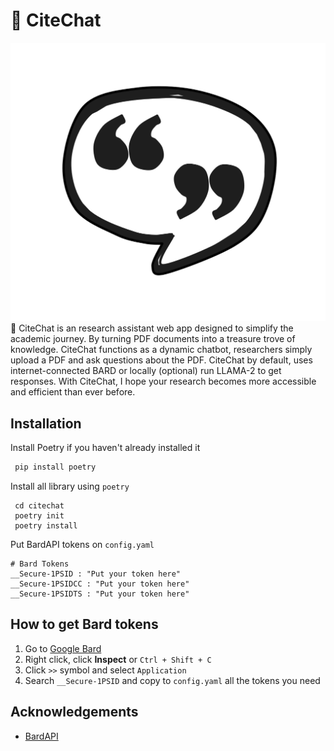 
# 💬 CiteChat
![logo](https://github.com/drmwnrafi/citechat/blob/main/logos/logo.svg)
💬 CiteChat is an research assistant web app designed to simplify the academic journey. By turning PDF documents into a treasure trove of knowledge. CiteChat functions as a dynamic chatbot, researchers simply upload a PDF and ask questions about the PDF. CiteChat by default, uses internet-connected BARD or locally (optional) run LLAMA-2 to get responses. With CiteChat, I hope your research becomes more accessible and efficient than ever before.




## Installation

Install Poetry if you haven't already installed it
```bash
 pip install poetry
```
Install all library using `poetry`
```
 cd citechat
 poetry init
 poetry install
```
Put BardAPI tokens on `config.yaml`
```
# Bard Tokens
__Secure-1PSID : "Put your token here"
__Secure-1PSIDCC : "Put your token here"
__Secure-1PSIDTS : "Put your token here"
```
## How to get Bard tokens
1. Go to [Google Bard](https://bard.google.com/chat)
2. Right click, click __Inspect__ or `Ctrl + Shift + C`
3. Click `>>` symbol and select `Application`
4. Search `__Secure-1PSID` and copy to `config.yaml` all the tokens you need
    
## Acknowledgements

 - [BardAPI](https://github.com/dsdanielpark/Bard-API)

